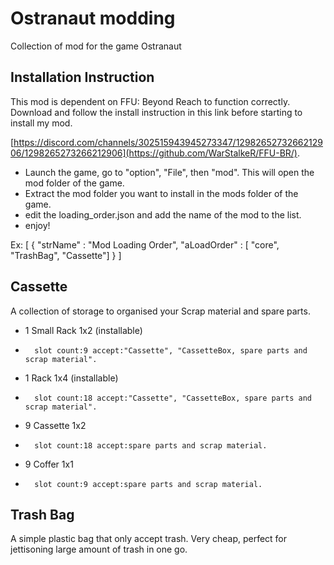 # Ostranaut modding

Collection of mod for the game Ostranaut



## Installation Instruction

This mod is dependent on FFU: Beyond Reach to function correctly.
Download and follow the install instruction in this link before starting to install my mod.

 [https://discord.com/channels/302515943945273347/1298265273266212906/1298265273266212906](https://github.com/WarStalkeR/FFU-BR/).

- Launch the game, go to "option", "File", then "mod". This will open the mod folder of the game.
- Extract the mod folder you want to install in the mods folder of the game. 
- edit the loading_order.json and add the name of the mod to the list.
- enjoy!

Ex:
[
 {
  "strName" : "Mod Loading Order",
  "aLoadOrder" : [
  "core",
  "TrashBag",
  "Cassette"]
 }
]

## Cassette
A collection of storage to organised your Scrap material and spare parts.

- 1 Small Rack 1x2 (installable)
- ```
    slot count:9 accept:"Cassette", "CassetteBox, spare parts and scrap material".
- 1 Rack 1x4 (installable)
- ```
    slot count:18 accept:"Cassette", "CassetteBox, spare parts and scrap material".
- 9 Cassette 1x2
- ```
    slot count:18 accept:spare parts and scrap material.
- 9 Coffer 1x1
- ```
    slot count:9 accept:spare parts and scrap material.

## Trash Bag
A simple plastic bag that only accept trash. Very cheap, perfect for jettisoning large amount of trash in one go.
